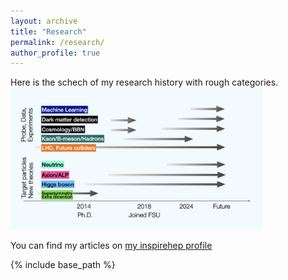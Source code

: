 ```yaml
---
layout: archive
title: "Research"
permalink: /research/
author_profile: true
---
```

Here is the  schech of my research history with rough categories. 
<img src="/images/research_sketch.jpeg" alt="Editing a markdown file for a talk" style="width:80%;">


You can find my articles on [my inspirehep profile](https://inspirehep.net/authors/1198400)

{% include base_path %}

<!-- {% assign sorted_research = site.research | sort: 'order' %}
{% for post in sorted_research %}
  {% include archive-single.html %}
{% endfor %} -->
